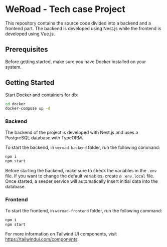 # WeRoad - Tech case Project

This repository contains the source code divided into a backend and a frontend part.
The backend is developed using Nest.js while the frontend is developed using Vue.js.

## Prerequisites

Before getting started, make sure you have Docker installed on your system.

## Getting Started

Start Docker and containers for db:

```bash
cd docker
docker-compose up -d
```

### Backend

The backend of the project is developed with Nest.js and uses a PostgreSQL database with TypeORM.

To start the backend, in `weroad-backend` folder, run the following command:

```bash
npm i
npm start
```

Before starting the backend, make sure to check the variables in the `.env` file. If you want to change the default variables, create a `.env.local` file.
Once started, a seeder service will automatically insert initial data into the database.

### Frontend

To start the frontend, in `weroad-frontend` folder, run the following command:

```bash
npm i
npm start
```

For more information on Tailwind UI components, visit https://tailwindui.com/components.
